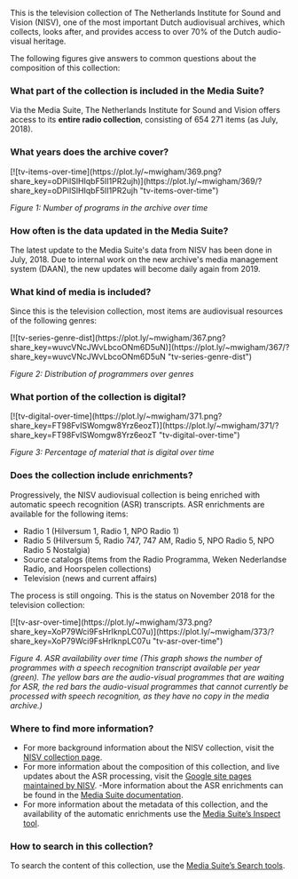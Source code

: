 This is the television collection of The Netherlands Institute for Sound and Vision (NISV), one of the most important Dutch audiovisual archives, which collects, looks after, and provides access to over 70% of the Dutch audio-visual heritage. 

The following figures give answers to common questions about the composition of this collection:

### What part of the collection is included in the Media Suite?

Via the Media Suite, The Netherlands Institute for Sound and Vision offers access to its **entire radio collection**, consisting of 654 271 items (as July, 2018).

### **What years does the archive cover?**

<div>[![tv-items-over-time](https://plot.ly/~mwigham/369.png?share_key=oDPiISlHIqbF5II1PR2ujh)](https://plot.ly/~mwigham/369/?share_key=oDPiISlHIqbF5II1PR2ujh "tv-items-over-time") </div>

*Figure 1: Number of programs in the archive over time*

### How often is the data updated in the Media Suite?

The latest update to the Media Suite's data from NISV has been done in July, 2018. Due to internal work on the new archive's media management system (DAAN), the new updates will become daily again from 2019.

### **What kind of media is included?**

Since this is the television collection, most items are audiovisual resources of the following genres: 

<div>[![tv-series-genre-dist](https://plot.ly/~mwigham/367.png?share_key=wuvcVNcJWvLbcoONm6D5uN)](https://plot.ly/~mwigham/367/?share_key=wuvcVNcJWvLbcoONm6D5uN "tv-series-genre-dist") </div>

*Figure 2: Distribution of programmers over genres*

### **What portion of the collection is digital?**

<div>[![tv-digital-over-time](https://plot.ly/~mwigham/371.png?share_key=FT98FvISWomgw8Yrz6eozT)](https://plot.ly/~mwigham/371/?share_key=FT98FvISWomgw8Yrz6eozT "tv-digital-over-time") </div>

*Figure 3: Percentage of material that is digital over time*

### **Does the collection include enrichments?**

Progressively, the NISV audiovisual collection is being enriched with automatic speech recognition (ASR) transcripts. ASR enrichments are available for the following items:

- Radio 1 (Hilversum 1, Radio 1, NPO Radio 1)
- Radio 5 (Hilversum 5, Radio 747, 747 AM, Radio 5, NPO Radio 5, NPO Radio 5 Nostalgia)
- Source catalogs (items from the Radio Programma, Weken Nederlandse Radio, and Hoorspelen collections)
- Television (news and current affairs)

The process is still ongoing.  This is the status on November 2018 for the television collection: 

<div>[![tv-asr-over-time](https://plot.ly/~mwigham/373.png?share_key=XoP79Wci9FsHrIknpLC07u)](https://plot.ly/~mwigham/373/?share_key=XoP79Wci9FsHrIknpLC07u "tv-asr-over-time") </div>

*Figure 4. ASR availability over time (This graph shows the number of programmes with a speech recognition 
transcript available per year (green). The yellow bars are the audio-visual programmes that are waiting for ASR, the red bars the audio-visual programmes that cannot currently be processed with speech 
recognition, as they have no copy in the media archive.)*

### **Where to find more information**?

- For more background information about the NISV collection, visit the [NISV collection page](https://www.beeldengeluid.nl/collectie).
- For more information about the composition of this collection, and live updates about the ASR processing, visit the [Google site pages maintained by NISV](https://sites.google.com/beeldengeluid.nl/stats-beeldengeluid-nl/step-back-in-time/time-travel?authuser=1).
  -More information about the ASR enrichments can be found in the [Media Suite documentation](http://mediasuite.clariah.nl/documentation/data/automatic-enrichments).
- For more information about the metadata of this collection, and the availability of the automatic enrichments use the [Media Suite’s Inspect tool](http://mediasuite.clariah.nl/tool/collection-inspector).

### **How to search in this collection?**

To search the content of this collection, use the [Media Suite’s Search tools](http://mediasuite.clariah.nl/tools).